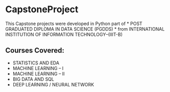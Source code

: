 # CapstoneProject
 
This Capstone projects were developed in Python part of * POST GRADUATED DIPLOMA IN DATA SCIENCE (PGDDS) * from
INTERNATIONAL INSTITUTION OF INFORMATION TECHNOLOGY–(IIIT-B)

## Courses Covered:
- STATISTICS AND EDA
- MACHINE LEARNING – I 
- MACHINE LEARNING – II 
- BIG DATA AND SQL
- DEEP LEARNING / NEURAL NETWORK
